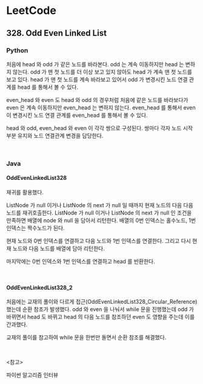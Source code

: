 # LeetCode

## 328. Odd Even Linked List

### Python

처음에 head 와 odd 가 같은 노드를 바라본다. odd 는 계속 이동하지만 head 는 변하지 않는다. odd 가 맨 첫 노드를 더 이상 보고 있지 않아도 head 가 계속 맨 첫 노드를 보고 있다. head 가 맨 첫 노드를 계속 바라보고 있어서 odd 가 변경시킨 노드 연결 관계를 head 를 통해서 볼 수 있다.

even_head 와 even 도 head 와 odd 의 경우처럼 처음에 같은 노드를 바라보다가 even 은 계속 이동하지만 even_head 는 변하지 않는다. even_head 를 통해서 even 이 변경시킨 노드 연결 관계를 even_head 를 통해서 볼 수 있다.

head 와 odd, even_head 와 even 이 각각 쌍으로 구성된다. 쌍마다 각자 노드 시작부분 유지와 노드 연결관계 변경을 담당한다.

<br>

### Java

#### OddEvenLinkedList328

재귀를 활용했다.

ListNode 가 null 이거나 ListNode 의 next 가 null 일 때까지 현재 노드의 다음 다음 노드를 재귀호출한다. ListNode 가 null 이거나 ListNode 의 next 가 null 인 조건을 만족하면 배열에 node 와 null 을 담아서 리턴한다. 배열의 0번 인덱스는 홀수노드, 1번 인덱스는 짝수노드가 된다.

현재 노드와 0번 인덱스를 연결하고 다음 노드와 1번 인덱스를 연결한다. 그리고 다시 현재 노드와 다음 노드를 배열에 담아 리턴한다.

마지막에는 0번 인덱스와 1번 인덱스를 연결하고 head 를 반환한다.

<br>

#### OddEvenLinkedList328_2

처음에는 교재의 풀이와 다르게 접근(OddEvenLinkedList328_Circular_Reference)했는데 순환 참조가 발생했다. odd 와 even 을 나눠서 while 문을 진행했는데 odd 가 바뀌면서 head 도 바뀌고 head 의 다음 노드를 참조하던 even 도 영향을 주는데 이를 간과했다.

교재의 풀이를 참고하여 while 문을 한번만 돌면서 순환 참조를 해결했다.

<br>

<참고>

파이썬 알고리즘 인터뷰


